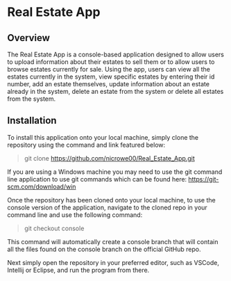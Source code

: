 # Real Estate App

## Overview
The Real Estate App is a console-based application designed to allow users to upload information about their estates to sell them or to allow users to browse estates currently for sale. Using the app, users can view all the estates currently in the system, view specific estates by entering their id number, add an estate themselves, update information about an estate already in the system, delete an estate from the system or delete all estates from the system.

## Installation
To install this application onto your local machine, simply clone the repository using the command and link featured below:

> git clone https://github.com/nicrowe00/Real_Estate_App.git

If you are using a Windows machine you may need to use the git command line application to use git commands which can be found here: https://git-scm.com/download/win

Once the repository has been cloned onto your local machine, to use the console version of the application, navigate to the cloned repo in your command line and use the following command:
>git checkout console

This command will automatically create a console branch that will contain all the files found on the console branch on the official GitHub repo.

Next simply open the repository in your preferred editor, such as VSCode, Intellij or Eclipse, and run the program from there.